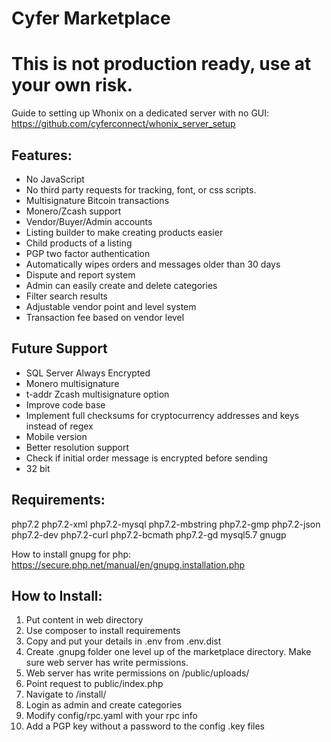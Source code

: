 # Cyfer Marketplace
# This is not production ready, use at your own risk.

Guide to setting up Whonix on a dedicated server with no GUI: 
https://github.com/cyferconnect/whonix_server_setup

## Features:

- No JavaScript
- No third party requests for tracking, font, or css scripts.
- Multisignature Bitcoin transactions
- Monero/Zcash support
- Vendor/Buyer/Admin accounts
- Listing builder to make creating products easier
- Child products of a listing
- PGP two factor authentication
- Automatically wipes orders and messages older than 30 days
- Dispute and report system
- Admin can easily create and delete categories
- Filter search results
- Adjustable vendor point and level system
- Transaction fee based on vendor level

## Future Support

- SQL Server Always Encrypted
- Monero multisignature
- t-addr Zcash multisignature option
- Improve code base
- Implement full checksums for cryptocurrency addresses and keys instead of regex
- Mobile version
- Better resolution support
- Check if initial order message is encrypted before sending
- 32 bit

## Requirements:

php7.2 php7.2-xml php7.2-mysql php7.2-mbstring php7.2-gmp php7.2-json php7.2-dev php7.2-curl php7.2-bcmath php7.2-gd mysql5.7 gnugp

How to install gnupg for php: https://secure.php.net/manual/en/gnupg.installation.php

## How to Install:

1. Put content in web directory
2. Use composer to install requirements
3. Copy and put your details in .env from .env.dist
3. Create .gnupg folder one level up of the marketplace directory. Make sure web server has write permissions.
4. Web server has write permissions on /public/uploads/
4. Point request to public/index.php
5. Navigate to /install/
6. Login as admin and create categories
7. Modify config/rpc.yaml with your rpc info
8. Add a PGP key without a password to the config .key files

